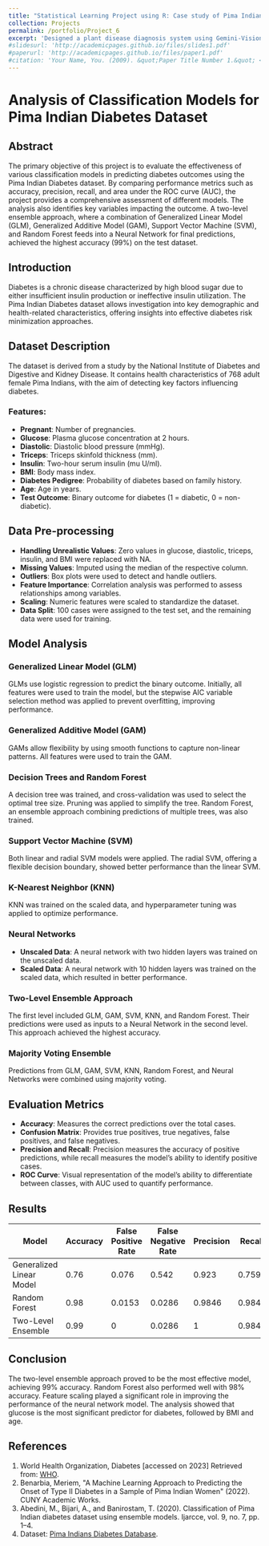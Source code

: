 ```yaml
---
title: "Statistical Learning Project using R: Case study of Pima Indian Diabetes Dataset"
collection: Projects
permalink: /portfolio/Project_6
excerpt: 'Designed a plant disease diagnosis system using Gemini-Vision-Pro for extracting visual features and generating symptom descriptions from images. Integrated these insights with a multi-modal fusion model to compare symptom based and image-based classification methods, improving classification accuracy.'
#slidesurl: 'http://academicpages.github.io/files/slides1.pdf'
#paperurl: 'http://academicpages.github.io/files/paper1.pdf'
#citation: 'Your Name, You. (2009). &quot;Paper Title Number 1.&quot; <i>Journal 1</i>. 1(1).'
---
```


# Analysis of Classification Models for Pima Indian Diabetes Dataset

## Abstract
The primary objective of this project is to evaluate the effectiveness of various classification models in predicting diabetes outcomes using the Pima Indian Diabetes dataset. By comparing performance metrics such as accuracy, precision, recall, and area under the ROC curve (AUC), the project provides a comprehensive assessment of different models. The analysis also identifies key variables impacting the outcome. A two-level ensemble approach, where a combination of Generalized Linear Model (GLM), Generalized Additive Model (GAM), Support Vector Machine (SVM), and Random Forest feeds into a Neural Network for final predictions, achieved the highest accuracy (99%) on the test dataset.

## Introduction
Diabetes is a chronic disease characterized by high blood sugar due to either insufficient insulin production or ineffective insulin utilization. The Pima Indian Diabetes dataset allows investigation into key demographic and health-related characteristics, offering insights into effective diabetes risk minimization approaches.

## Dataset Description
The dataset is derived from a study by the National Institute of Diabetes and Digestive and Kidney Disease. It contains health characteristics of 768 adult female Pima Indians, with the aim of detecting key factors influencing diabetes.

### Features:
- **Pregnant**: Number of pregnancies.
- **Glucose**: Plasma glucose concentration at 2 hours.
- **Diastolic**: Diastolic blood pressure (mmHg).
- **Triceps**: Triceps skinfold thickness (mm).
- **Insulin**: Two-hour serum insulin (mu U/ml).
- **BMI**: Body mass index.
- **Diabetes Pedigree**: Probability of diabetes based on family history.
- **Age**: Age in years.
- **Test Outcome**: Binary outcome for diabetes (1 = diabetic, 0 = non-diabetic).

## Data Pre-processing
- **Handling Unrealistic Values**: Zero values in glucose, diastolic, triceps, insulin, and BMI were replaced with NA.
- **Missing Values**: Imputed using the median of the respective column.
- **Outliers**: Box plots were used to detect and handle outliers.
- **Feature Importance**: Correlation analysis was performed to assess relationships among variables.
- **Scaling**: Numeric features were scaled to standardize the dataset.
- **Data Split**: 100 cases were assigned to the test set, and the remaining data were used for training.

## Model Analysis

### Generalized Linear Model (GLM)
GLMs use logistic regression to predict the binary outcome. Initially, all features were used to train the model, but the stepwise AIC variable selection method was applied to prevent overfitting, improving performance.

### Generalized Additive Model (GAM)
GAMs allow flexibility by using smooth functions to capture non-linear patterns. All features were used to train the GAM.

### Decision Trees and Random Forest
A decision tree was trained, and cross-validation was used to select the optimal tree size. Pruning was applied to simplify the tree. Random Forest, an ensemble approach combining predictions of multiple trees, was also trained.

### Support Vector Machine (SVM)
Both linear and radial SVM models were applied. The radial SVM, offering a flexible decision boundary, showed better performance than the linear SVM.

### K-Nearest Neighbor (KNN)
KNN was trained on the scaled data, and hyperparameter tuning was applied to optimize performance.

### Neural Networks
- **Unscaled Data**: A neural network with two hidden layers was trained on the unscaled data.
- **Scaled Data**: A neural network with 10 hidden layers was trained on the scaled data, which resulted in better performance.

### Two-Level Ensemble Approach
The first level included GLM, GAM, SVM, KNN, and Random Forest. Their predictions were used as inputs to a Neural Network in the second level. This approach achieved the highest accuracy.

### Majority Voting Ensemble
Predictions from GLM, GAM, SVM, KNN, Random Forest, and Neural Networks were combined using majority voting.

## Evaluation Metrics
- **Accuracy**: Measures the correct predictions over the total cases.
- **Confusion Matrix**: Provides true positives, true negatives, false positives, and false negatives.
- **Precision and Recall**: Precision measures the accuracy of positive predictions, while recall measures the model’s ability to identify positive cases.
- **ROC Curve**: Visual representation of the model’s ability to differentiate between classes, with AUC used to quantify performance.

## Results
| Model                       | Accuracy | False Positive Rate | False Negative Rate | Precision | Recall | AUC   |
|-----------------------------|----------|---------------------|---------------------|-----------|--------|-------|
| Generalized Linear Model     | 0.76     | 0.076               | 0.542               | 0.923     | 0.759  | 0.6901|
| Random Forest                | 0.98     | 0.0153              | 0.0286              | 0.9846    | 0.9846 | 0.978 |
| Two-Level Ensemble           | 0.99     | 0                   | 0.0286              | 1         | 0.9848 | 0.9857|

## Conclusion
The two-level ensemble approach proved to be the most effective model, achieving 99% accuracy. Random Forest also performed well with 98% accuracy. Feature scaling played a significant role in improving the performance of the neural network model. The analysis showed that glucose is the most significant predictor for diabetes, followed by BMI and age.

## References
1. World Health Organization, Diabetes [accessed on 2023] Retrieved from: [WHO](https://www.who.int/health-topics/diabetes#tab=tab_1).
2. Benarbia, Meriem, "A Machine Learning Approach to Predicting the Onset of Type II Diabetes in a Sample of Pima Indian Women" (2022). CUNY Academic Works.
3. Abedini, M., Bijari, A., and Banirostam, T. (2020). Classification of Pima Indian diabetes dataset using ensemble models. Ijarcce, vol. 9, no. 7, pp. 1–4.
4. Dataset: [Pima Indians Diabetes Database](https://www.kaggle.com/datasets/uciml/pima-indians-diabetes-database).
